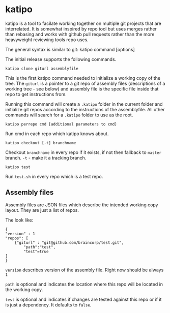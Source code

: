 katipo
======
katipo is a tool to facilate working together on multiple git projects that are interrelated. 
It is somewhat inspired by repo tool but uses merges rather than rebasing and works with
github pull requests rather than the more heavyweight reviewing tools repo uses.

The general syntax is similar to git:
    katipo command [options]
    
The initial release supports the following commands.

    katipo clone giturl assemblyfile

This is the first katipo command needed to initialize a working copy of the tree. The `giturl`
is a pointer to a git repo of assembly files (descriptions of a working tree - see below)
and assembly file is the specific file inside that repo to get instructions from.

Running this command will create a `.katipo` folder in the current folder and initialize git repos
according to the instructions of the assemblyfile. All other commands will search for a `.katipo`
folder to use as the root.

    katipo perrepo cmd [additional parameters to cmd]
  
Run cmd in each repo which katipo knows about.

    katipo checkout [-t] branchname

Checkout `branchname` in every repo if it exists, if not then fallback to `master` branch. `-t` - make
it a tracking branch.

    katipo test

Run `test.sh` in every repo which is a test repo.


Assembly files
--------------
Assembly files are JSON files which describe the intended working copy layout. They are just a 
list of repos.

The look like:

    {
    "version" : 1
    "repos": [
        {"giturl" : "git@github.com/braincorp/test.git",
            "path":"test",
            "test"=true
    ]
    }
    

`version` describes version of the assembly file. Right now should be always `1`

`path` is optional and indicates the location where this repo will be located in the 
working copy.

`test` is optional and indicates if changes are tested against this repo or if it is just
a dependency. It defaults to `false`.



